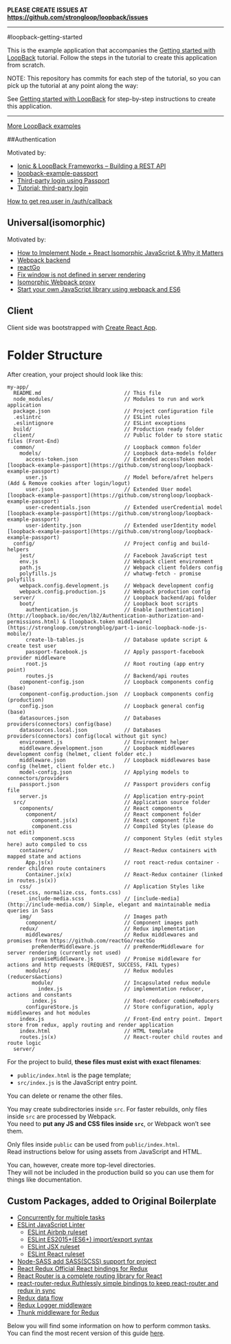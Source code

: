 **PLEASE CREATE ISSUES AT https://github.com/strongloop/loopback/issues**

---

#loopback-getting-started

This is the example application that accompanies the [Getting started with LoopBack](http://docs.strongloop.com/display/LB/Getting+started+with+LoopBack) tutorial. Follow the steps in the tutorial to create this application from scratch.

NOTE: This repository has commits for each step of the tutorial, so you can pick up the tutorial at any point along the way:

See [Getting started with LoopBack](http://docs.strongloop.com/display/LB/Getting+started+with+LoopBack) for step-by-step instructions to create this application.

---

[More LoopBack examples](https://github.com/strongloop/loopback-example)

##Authentication 

Motivated by:
* [Ionic & LoopBack Frameworks – Building a REST API](https://strongloop.com/strongblog/part-1-ionic-loopback-node-js-mobile/)
* [loopback-example-passport](https://github.com/strongloop/loopback-example-passport)
* [Third-party login using Passport](http://loopback.io/doc/en/lb2/Third-party-login-using-Passport.html)
* [Tutorial: third-party login](http://loopback.io/doc/en/lb2/Tutorial-third-party-login.html)

[How to get req.user in /auth/callback](https://github.com/AndriiPindiura/ap.react-redux-loopback/commit/9f45a136c1d553ab5afd73cf9d9cc94e543eae26)

## Universal(isomorphic)

Motivated by:
* [How to Implement Node + React Isomorphic JavaScript & Why it Matters](https://strongloop.com/strongblog/node-js-react-isomorphic-javascript-why-it-matters/)
* [Webpack backend](http://jlongster.com/Backend-Apps-with-Webpack--Part-I)
* [reactGo](https://github.com/reactGo/reactGo)
* [Fix window is not defined in server rendering](https://github.com/webpack/css-loader/issues/270)
* [Isomorphic Webpack proxy](https://github.com/damassi/loopback-isomorphic-react-example)
* [Start your own JavaScript library using webpack and ES6](http://krasimirtsonev.com/blog/article/javascript-library-starter-using-webpack-es6)

## Client

Client side was bootstrapped with [Create React App](https://github.com/facebookincubator/create-react-app).

# Folder Structure

After creation, your project should look like this:

```
my-app/
  README.md                           // This file
  node_modules/                       // Modules to run and work application
  package.json                        // Project configuration file
  .eslintrc                           // ESLint rules
  .eslintignore                       // ESLint exceptions
  build/                              // Production ready folder
  client/                             // Public folder to store static files (Front-End)
  common/                             // Loopback common folder
    models/                           // Loopback data-models folder
      access-token.json               // Extended accessToken model [loopback-example-passport](https://github.com/strongloop/loopback-example-passport)
      user.js                         // Model before/afret helpers (Add & Remove cookies after login/logut) 
      user.json                       // Extended User model [loopback-example-passport](https://github.com/strongloop/loopback-example-passport)
      user-credentials.json           // Extended userCredential model [loopback-example-passport](https://github.com/strongloop/loopback-example-passport)
      user-identity.json              // Extended userIdentity model [loopback-example-passport](https://github.com/strongloop/loopback-example-passport)
  config/                             // Project config and build-helpers
    jest/                             // Facebook JavaScript test
    env.js                            // Webpack client environment
    path.js                           // Webpack client folders config
    polyfills.js                      // whatwg-fetch - promise polyfills
    webpack.config.development.js     // Webpack development config
    webpack.config.production.js      // Webpack production config
  server/                             // Loopback backend/api folder
    boot/                             // Loopback boot scripts
      authentication.js               // Enable [authentication](http://loopback.io/doc/en/lb2/Authentication-authorization-and-permissions.html) & [loopback.token middleware](https://strongloop.com/strongblog/part-1-ionic-loopback-node-js-mobile/)
      create-lb-tables.js             // Database update script & create test user 
      passport-facebook.js            // Apply passport-facebook provider middleware
      root.js                         // Root routing (app entry point)
      routes.js                       // Backend/api routes
    component-config.json             // Loopback components config (base)
    component-config.production.json  // Loopback components config (production)
    config.json                       // Loopback general config (base)
    datasources.json                  // Databases providers(connectors) config(base)
    datasources.local.json            // Databases providers(connectors) config(local without git sync)
    environment.js                    // Environment helper
    middleware.development.json       // Loopback middlewares development config (helmet, client folder etc.)
    middleware.json                   // Loopback middlewares base config (helmet, client folder etc.)
    model-config.json                 // Applying models to connectors/providers
    passport.json                     // Passport providers config file
    server.js                         // Application entry-point
  src/                                // Application source folder
    components/                       // React components
      component/                      // React component folder
        component.js(x)               // React component file
        component.css                 // Compiled Styles (please do not edit)
        component.scss                // component Styles (edit styles here) auto compiled to css
    containers/                       // React-Redux containers with mapped state and actions
      App.js(x)                       // root react-redux container - render children route containers
      Container.jx(x)                 // React-Redux container (linked in routes.js(x))
    css/                              // Application Styles like (reset.css, normalize.css, fonts.css)
      _include-media.scss             // [include-media](http://include-media.com/) Simple, elegant and maintainable media queries in Sass
    img/                              // Images path
      component/                      // Component images path
    redux/                            // Redux implementation
      middlewares/                    // Redux middlewares and promises from https://github.com/reactGo/reactGo
        preRenderMiddleware.js        // preRenderMiddleware for server rendering (currently not used)
        promiseMiddleware.js          // Promise middleware for actions and http requests (REQUEST, SUCCESS, FAIL types)
      modules/                        // Redux modules (reducers&actions)
        module/                       // Incapsulated redux module
          index.js                    // implementation reducer, actions and constants
        index.js                      // Root-reducer combineReducers
      configureStore.js               // Store configuration, apply middlewares and hot modules
    index.js                          // Front-End entry point. Import store from redux, apply routing and render application
    index.html                        // HTML template
    routes.js(x)                      // React-router child routes and route logic
  server/
```
For the project to build, **these files must exist with exact filenames**:

* `public/index.html` is the page template;
* `src/index.js` is the JavaScript entry point.

You can delete or rename the other files.

You may create subdirectories inside `src`. For faster rebuilds, only files inside `src` are processed by Webpack.<br>
You need to **put any JS and CSS files inside `src`**, or Webpack won’t see them.

Only files inside `public` can be used from `public/index.html`.<br>
Read instructions below for using assets from JavaScript and HTML.

You can, however, create more top-level directories.<br>
They will not be included in the production build so you can use them for things like documentation.

## Custom Packages, added to Original Boilerplate

- [Concurrently for multiple tasks](https://www.npmjs.com/package/concurrently)
- [ESLint JavaScript Linter](http://eslint.org/)
  - [ESLint Airbnb ruleset](https://www.npmjs.com/package/eslint-config-airbnb)
  - [ESLint ES2015+(ES6+) import/export syntax](https://www.npmjs.com/package/eslint-plugin-import)
  - [ESLint JSX ruleset](https://www.npmjs.com/package/eslint-plugin-jsx-a11y)
  - [ESLint React ruleset](https://www.npmjs.com/package/eslint-plugin-react)
- [Node-SASS add SASS(SCSS) support for project](https://www.npmjs.com/package/node-sass)
- [React Redux Official React bindings for Redux](https://github.com/reactjs/react-redux)
- [React Router is a complete routing library for React](https://github.com/ReactTraining/react-router)
- [react-router-redux Ruthlessly simple bindings to keep react-router and redux in sync](https://www.npmjs.com/package/react-router-redux)
- [Redux data flow](http://redux.js.org/)
- [Redux Logger middleware](https://www.npmjs.com/package/redux-logger)
- [Thunk middleware for Redux](https://github.com/gaearon/redux-thunk)

Below you will find some information on how to perform common tasks.<br>
You can find the most recent version of this guide [here](https://github.com/facebookincubator/create-react-app/blob/master/packages/react-scripts/template/README.md).
